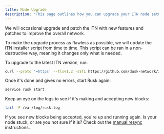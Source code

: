 ```yaml
---
title: Node Upgrade
description: "This page outlines how you can upgrade your ITN node setup"
---
```


We will occasional upgrade and patch the ITN with new features and patches to improve the overall network.

To make the upgrade process as flawless as possible, we will update the [ITN installer](https://github.com/dusk-network/itn-installer) script from time to time. This script can be ran in a non-destructive way, meaning it changes only what is needed.

To upgrade to the latest ITN version, run:
```sh
curl --proto '=https' --tlsv1.2 -sSfL https://github.com/dusk-network/itn-installer/releases/download/v0.1.4/itn-installer.sh | sudo sh
```

Once it's done and gives no errors, start Rusk again:
```sh
service rusk start
```

Keep an eye on the logs to see if it's making and accepting new blocks:
```sh
tail -F /var/log/rusk.log
```

If you see new blocks being accepted, you're up and running again. Is your node stuck, or are you not sure if it is? Check out the [manual resync](/getting-started/node-setup/manual-resync) instructions.